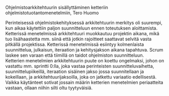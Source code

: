 Ohjelmistoarkkitehtuurin sisällyttäminen ketteriin ohjelmistotuotantomenetelmiin, Tero Huomo  

Perinteisessä ohjelmistokehityksessä arkkitehtuurin merkitys oli suurempi, kun aikaa käytettiin paljon suunnitteluun ennen toteutuksen aloittamista.
Ketterissä menetelmissä arkkitehtuuri muokkautuu projektin aikana, mikä tuo lisähaastetta mm. siinä että jotkin rajoitteet saattavat selvitä vasta pitkällä projektissa.
Ketterissä menetelmissä esiintyy kolmenlaista suunnittelua, julkaisun, iteraation ja kehitysjakson aikana tapahtuva.
Scrum laskee sen varaan että tiimillä on taidot ohjelmiston suunnitteluun.  
Ketterien menetelmien arkkitehtuurin puute on koettu ongelmaksi, johon on vastattu mm. sprintti 0:lla, joka vastaa perinteisten suunnitteluvaihetta, 
suunnittelupiikeillä, iteraation sisäinen jakso jossa suunnitellaan ja kokeillaan, ja arkkitehtuurijaksoilla, joka on jatkettu variaatio edellisestä.
Vaikka käytänteet sotivat jossain määrin ketterien menetelmien periaatteita vastaan, ollaan niihin silti oltu tyytyväisiä.
